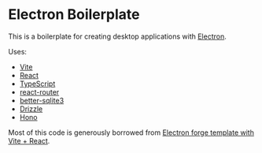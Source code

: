 # Electron Boilerplate

This is a boilerplate for creating desktop applications with [Electron](https://electronjs.org/).

Uses:

- [Vite](https://vitejs.dev/)
- [React](https://reactjs.org/)
- [TypeScript](https://www.typescriptlang.org/)
- [react-router](https://reactrouter.com/en/main)
- [better-sqlite3](https://github.com/WiseLibs/better-sqlite3)
- [Drizzle](https://orm.drizzle.team/)
- [Hono](https://hono.dev/)

Most of this code is generously borrowed from [Electron forge template with Vite + React](https://www.electronforge.io/templates/vite-+-typescript).

